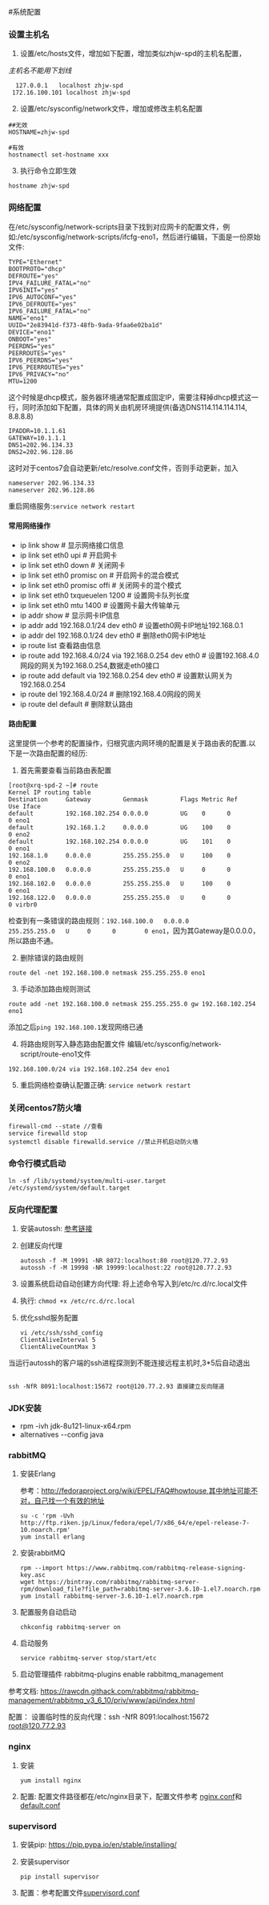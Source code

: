 #系统配置

### 设置主机名

1. 设置/etc/hosts文件，增加如下配置，增加类似zhjw-spd的主机名配置，

  *主机名不能用下划线*
  
  ```
	127.0.0.1   localhost zhjw-spd
   172.16.100.101 localhost zhjw-spd  
  ```
2. 设置/etc/sysconfig/network文件，增加或修改主机名配置

  ```
  ##无效
  HOSTNAME=zhjw-spd
  
  #有效
  hostnamectl set-hostname xxx
  ``` 
3. 执行命令立即生效

  ```
  hostname zhjw-spd
  ```

### 网络配置

在/etc/sysconfig/network-scripts目录下找到对应网卡的配置文件，例如:/etc/sysconfig/network-scripts/ifcfg-eno1，然后进行编辑，下面是一份原始文件:

```
TYPE="Ethernet"
BOOTPROTO="dhcp"
DEFROUTE="yes"
IPV4_FAILURE_FATAL="no"
IPV6INIT="yes"
IPV6_AUTOCONF="yes"
IPV6_DEFROUTE="yes"
IPV6_FAILURE_FATAL="no"
NAME="eno1"
UUID="2e83941d-f373-48fb-9ada-9faa6e02ba1d"
DEVICE="eno1"
ONBOOT="yes"
PEERDNS="yes"
PEERROUTES="yes"
IPV6_PEERDNS="yes"
IPV6_PEERROUTES="yes"
IPV6_PRIVACY="no"
MTU=1200
```
这个时候是dhcp模式，服务器环境通常配置成固定IP，需要注释掉dhcp模式这一行，同时添加如下配置，具体的网关由机房环境提供(备选DNS114.114.114.114, 8.8.8.8)

```
IPADDR=10.1.1.61
GATEWAY=10.1.1.1
DNS1=202.96.134.33
DNS2=202.96.128.86
```

这时对于centos7会自动更新/etc/resolve.conf文件，否则手动更新，加入

```
nameserver 202.96.134.33
nameserver 202.96.128.86
```

重启网络服务:```service network restart```

#### 常用网络操作
* ip link show # 显示网络接口信息
* ip link set eth0 upi # 开启网卡
* ip link set eth0 down # 关闭网卡
* ip link set eth0 promisc on # 开启网卡的混合模式
* ip link set eth0 promisc offi # 关闭网卡的混个模式
* ip link set eth0 txqueuelen 1200 # 设置网卡队列长度
* ip link set eth0 mtu 1400 # 设置网卡最大传输单元
* ip addr show # 显示网卡IP信息
* ip addr add 192.168.0.1/24 dev eth0 # 设置eth0网卡IP地址192.168.0.1
* ip addr del 192.168.0.1/24 dev eth0 # 删除eth0网卡IP地址
* ip route list  查看路由信息
* ip route add 192.168.4.0/24 via 192.168.0.254 dev eth0 # 设置192.168.4.0网段的网关为192.168.0.254,数据走eth0接口
* ip route add default via 192.168.0.254 dev eth0 # 设置默认网关为192.168.0.254
* ip route del 192.168.4.0/24 # 删除192.168.4.0网段的网关
* ip route del default # 删除默认路由
  
#### 路由配置
这里提供一个参考的配置操作，归根究底内网环境的配置是关于路由表的配置.以下是一次路由配置的经历:

1. 首先需要查看当前路由表配置

```
[root@xrq-spd-2 ~]# route
Kernel IP routing table
Destination     Gateway         Genmask         Flags Metric Ref    Use Iface
default         192.168.102.254 0.0.0.0         UG    0      0        0 eno1
default         192.168.1.2     0.0.0.0         UG    100    0        0 eno2
default         192.168.102.254 0.0.0.0         UG    101    0        0 eno1
192.168.1.0     0.0.0.0         255.255.255.0   U     100    0        0 eno2
192.168.100.0   0.0.0.0         255.255.255.0   U     0      0        0 eno1
192.168.102.0   0.0.0.0         255.255.255.0   U     100    0        0 eno1
192.168.122.0   0.0.0.0         255.255.255.0   U     0      0        0 virbr0

```
检查到有一条错误的路由规则：`192.168.100.0   0.0.0.0         255.255.255.0   U     0      0        0 eno1`，因为其Gateway是0.0.0.0，所以路由不通。

2. 删除错误的路由规则

```
route del -net 192.168.100.0 netmask 255.255.255.0 eno1
```

3. 手动添加路由规则测试

```
route add -net 192.168.100.0 netmask 255.255.255.0 gw 192.168.102.254 eno1
```
添加之后`ping 192.168.100.1`发现网络已通

4. 将路由规则写入静态路由配置文件
编辑/etc/sysconfig/network-script/route-eno1文件
```
192.168.100.0/24 via 192.168.102.254 dev eno1
```
  
5. 重启网络检查确认配置正确: `service network restart`

  
  
### 关闭centos7防火墙
```
firewall-cmd --state //查看
service firewalld stop
systemctl disable firewalld.service //禁止开机启动防火墙
```
  
### 命令行模式启动

```
ln -sf /lib/systemd/system/multi-user.target /etc/systemd/system/default.target
```

### 反向代理配置
1. 安装autossh: [参考链接](http://www.harding.motd.ca/autossh/)
2. 创建反向代理

   ```
   autossh -f -M 19991 -NR 8072:localhost:80 root@120.77.2.93
   autossh -f -M 19998 -NR 19999:localhost:22 root@120.77.2.93
   ```
3. 设置系统启动自动创建方向代理: 将上述命令写入到/etc/rc.d/rc.local文件
4. 执行: ```chmod +x /etc/rc.d/rc.local``` 
5. 优化sshd服务配置
   
   ```
   vi /etc/ssh/sshd_config
   ClientAliveInterval 5
   ClientAliveCountMax 3
   ```  
当运行autossh的客户端的ssh进程探测到不能连接远程主机时,3*5后自动退出

>   ```
    ssh -NfR 8091:localhost:15672 root@120.77.2.93 直接建立反向隧道

### JDK安装

* rpm -ivh jdk-8u121-linux-x64.rpm 
* alternatives --config java


### rabbitMQ

1. 安装Erlang

	参考：http://fedoraproject.org/wiki/EPEL/FAQ#howtouse,其中地址可能不对，自己找一个有效的地址
	
   ```
   su -c 'rpm -Uvh http://ftp.riken.jp/Linux/fedora/epel/7/x86_64/e/epel-release-7-10.noarch.rpm'
   yum install erlang
   ```
2. 安装rabbitMQ

	```
	rpm --import https://www.rabbitmq.com/rabbitmq-release-signing-key.asc
	wget https://bintray.com/rabbitmq/rabbitmq-server-rpm/download_file?file_path=rabbitmq-server-3.6.10-1.el7.noarch.rpm
	yum install rabbitmq-server-3.6.10-1.el7.noarch.rpm
	```

3. 配置服务自动启动  
	
	```
	chkconfig rabbitmq-server on
	```

4. 启动服务 
	
	```
	service rabbitmq-server stop/start/etc
	```

5. 启动管理插件
rabbitmq-plugins enable rabbitmq_management

参考文档:
https://rawcdn.githack.com/rabbitmq/rabbitmq-management/rabbitmq_v3_6_10/priv/www/api/index.html

配置：
设置临时性的反向代理：ssh -NfR 8091:localhost:15672 root@120.77.2.93

### nginx
1. 安装

	```
	yum install nginx
	```
2. 配置: 
配置文件路径都在/etc/nginx目录下，配置文件参考 [nginx.conf](./conf/nginx.conf)和[default.conf](./conf/nginx.conf)

### supervisord
1. 安装pip: https://pip.pypa.io/en/stable/installing/
2. 安装supervisor

	```
	pip install supervisor  
	```
3. 配置：参考配置文件[supervisord.conf](./conf/supervisord.conf)	
  